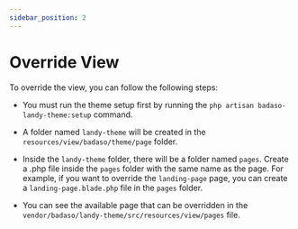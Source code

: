 ```yaml
---
sidebar_position: 2
---
```


# Override View

To override the view, you can follow the following steps:

- You must run the theme setup first by running the `php artisan badaso-landy-theme:setup` command.

- A folder named `landy-theme` will be created in the `resources/view/badaso/theme/page` folder.

- Inside the `landy-theme` folder, there will be a folder named `pages`. Create a .php file inside the `pages` folder with the same name as the page. For example, if you want to override the `landing-page` page, you can create a `landing-page.blade.php` file in the `pages` folder.
  
- You can see the available page that can be overridden in the `vendor/badaso/landy-theme/src/resources/view/pages` file.
